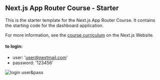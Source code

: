 ## Next.js App Router Course - Starter

This is the starter template for the Next.js App Router Course. It contains the starting code for the dashboard application.

For more information, see the [course curriculum](https://nextjs.org/learn) on the Next.js Website.

#### to login:

- user: 'user@nextmail.com'
- password: '123456'

![login user&pass](public/readme/hero-desktop.png)
